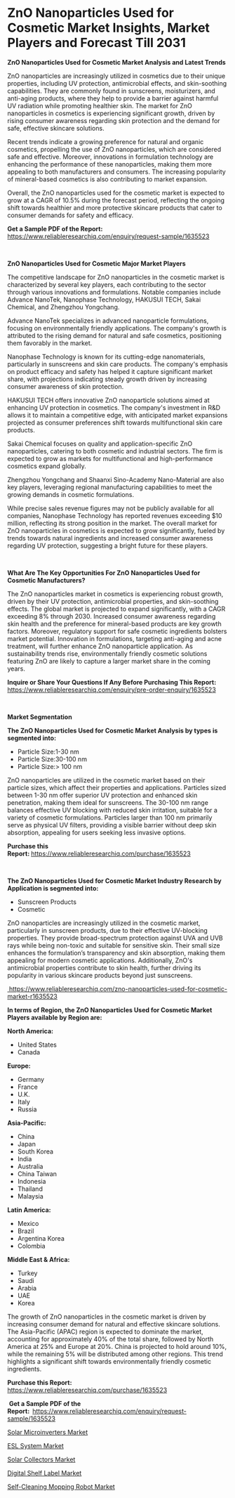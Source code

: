 <p><h1>ZnO Nanoparticles Used for Cosmetic Market Insights, Market Players and Forecast Till 2031</h1></p><p><strong>ZnO Nanoparticles Used for Cosmetic Market Analysis and Latest Trends</strong></p>
<p><p>ZnO nanoparticles are increasingly utilized in cosmetics due to their unique properties, including UV protection, antimicrobial effects, and skin-soothing capabilities. They are commonly found in sunscreens, moisturizers, and anti-aging products, where they help to provide a barrier against harmful UV radiation while promoting healthier skin. The market for ZnO nanoparticles in cosmetics is experiencing significant growth, driven by rising consumer awareness regarding skin protection and the demand for safe, effective skincare solutions.</p><p>Recent trends indicate a growing preference for natural and organic cosmetics, propelling the use of ZnO nanoparticles, which are considered safe and effective. Moreover, innovations in formulation technology are enhancing the performance of these nanoparticles, making them more appealing to both manufacturers and consumers. The increasing popularity of mineral-based cosmetics is also contributing to market expansion.</p><p>Overall, the ZnO nanoparticles used for the cosmetic market is expected to grow at a CAGR of 10.5% during the forecast period, reflecting the ongoing shift towards healthier and more protective skincare products that cater to consumer demands for safety and efficacy.</p></p>
<p><strong>Get a Sample PDF of the Report:&nbsp;</strong> <a href="https://www.reliableresearchiq.com/enquiry/request-sample/1635523">https://www.reliableresearchiq.com/enquiry/request-sample/1635523</a></p>
<p>&nbsp;</p>
<p><strong>ZnO Nanoparticles Used for Cosmetic Major Market Players</strong></p>
<p><p>The competitive landscape for ZnO nanoparticles in the cosmetic market is characterized by several key players, each contributing to the sector through various innovations and formulations. Notable companies include Advance NanoTek, Nanophase Technology, HAKUSUI TECH, Sakai Chemical, and Zhengzhou Yongchang.</p><p>Advance NanoTek specializes in advanced nanoparticle formulations, focusing on environmentally friendly applications. The company's growth is attributed to the rising demand for natural and safe cosmetics, positioning them favorably in the market.</p><p>Nanophase Technology is known for its cutting-edge nanomaterials, particularly in sunscreens and skin care products. The company's emphasis on product efficacy and safety has helped it capture significant market share, with projections indicating steady growth driven by increasing consumer awareness of skin protection.</p><p>HAKUSUI TECH offers innovative ZnO nanoparticle solutions aimed at enhancing UV protection in cosmetics. The company's investment in R&D allows it to maintain a competitive edge, with anticipated market expansions projected as consumer preferences shift towards multifunctional skin care products.</p><p>Sakai Chemical focuses on quality and application-specific ZnO nanoparticles, catering to both cosmetic and industrial sectors. The firm is expected to grow as markets for multifunctional and high-performance cosmetics expand globally.</p><p>Zhengzhou Yongchang and Shaanxi Sino-Academy Nano-Material are also key players, leveraging regional manufacturing capabilities to meet the growing demands in cosmetic formulations.</p><p>While precise sales revenue figures may not be publicly available for all companies, Nanophase Technology has reported revenues exceeding $10 million, reflecting its strong position in the market. The overall market for ZnO nanoparticles in cosmetics is expected to grow significantly, fueled by trends towards natural ingredients and increased consumer awareness regarding UV protection, suggesting a bright future for these players.</p></p>
<p>&nbsp;</p>
<p><strong>What Are The Key Opportunities For ZnO Nanoparticles Used for Cosmetic Manufacturers?</strong></p>
<p><p>The ZnO nanoparticles market in cosmetics is experiencing robust growth, driven by their UV protection, antimicrobial properties, and skin-soothing effects. The global market is projected to expand significantly, with a CAGR exceeding 8% through 2030. Increased consumer awareness regarding skin health and the preference for mineral-based products are key growth factors. Moreover, regulatory support for safe cosmetic ingredients bolsters market potential. Innovation in formulations, targeting anti-aging and acne treatment, will further enhance ZnO nanoparticle application. As sustainability trends rise, environmentally friendly cosmetic solutions featuring ZnO are likely to capture a larger market share in the coming years.</p></p>
<p><strong>Inquire or Share Your Questions If Any Before Purchasing This Report:</strong> <a href="https://www.reliableresearchiq.com/enquiry/pre-order-enquiry/1635523">https://www.reliableresearchiq.com/enquiry/pre-order-enquiry/1635523</a></p>
<p>&nbsp;</p>
<p><strong>Market Segmentation</strong></p>
<p><strong>The ZnO Nanoparticles Used for Cosmetic Market Analysis by types is segmented into:</strong></p>
<p><ul><li>Particle Size:1-30 nm</li><li>Particle Size:30-100 nm</li><li>Particle Size:> 100 nm</li></ul></p>
<p><p>ZnO nanoparticles are utilized in the cosmetic market based on their particle sizes, which affect their properties and applications. Particles sized between 1-30 nm offer superior UV protection and enhanced skin penetration, making them ideal for sunscreens. The 30-100 nm range balances effective UV blocking with reduced skin irritation, suitable for a variety of cosmetic formulations. Particles larger than 100 nm primarily serve as physical UV filters, providing a visible barrier without deep skin absorption, appealing for users seeking less invasive options.</p></p>
<p><strong>Purchase this Report:&nbsp;</strong><a href="https://www.reliableresearchiq.com/purchase/1635523">https://www.reliableresearchiq.com/purchase/1635523</a></p>
<p>&nbsp;</p>
<p><strong>The ZnO Nanoparticles Used for Cosmetic Market Industry Research by Application is segmented into:</strong></p>
<p><ul><li>Sunscreen Products</li><li>Cosmetic</li></ul></p>
<p><p>ZnO nanoparticles are increasingly utilized in the cosmetic market, particularly in sunscreen products, due to their effective UV-blocking properties. They provide broad-spectrum protection against UVA and UVB rays while being non-toxic and suitable for sensitive skin. Their small size enhances the formulation’s transparency and skin absorption, making them appealing for modern cosmetic applications. Additionally, ZnO's antimicrobial properties contribute to skin health, further driving its popularity in various skincare products beyond just sunscreens.</p></p>
<p><a href="https://www.reliableresearchiq.com/zno-nanoparticles-used-for-cosmetic-market-r1635523">&nbsp;https://www.reliableresearchiq.com/zno-nanoparticles-used-for-cosmetic-market-r1635523</a></p>
<p><strong>In terms of Region, the ZnO Nanoparticles Used for Cosmetic Market Players available by Region are:</strong></p>
<p>
    <p> <strong> North America: </strong>
        <ul>
            <li>United States</li>
            <li>Canada</li>
        </ul>
        </p> 
    <p> <strong> Europe: </strong>
        <ul>
            <li>Germany</li>
            <li>France</li>
            <li>U.K.</li>
            <li>Italy</li>
            <li>Russia</li>
        </ul>
        </p> 
    <p> <strong> Asia-Pacific: </strong>
        <ul>
            <li>China</li>
            <li>Japan</li>
            <li>South Korea</li>
            <li>India</li>
            <li>Australia</li>
            <li>China Taiwan</li>
            <li>Indonesia</li>
            <li>Thailand</li>
            <li>Malaysia</li>
        </ul>
        </p> 
    <p> <strong> Latin America: </strong>
        <ul>
            <li>Mexico</li>
            <li>Brazil</li>
            <li>Argentina Korea</li>
            <li>Colombia</li>
        </ul>
        </p> 
    <p> <strong> Middle East & Africa: </strong>
        <ul>
            <li>Turkey</li>
            <li>Saudi</li>
            <li>Arabia</li>
            <li>UAE</li>
            <li>Korea</li>
        </ul>
    </p>
    </p>
<p><p>The growth of ZnO nanoparticles in the cosmetic market is driven by increasing consumer demand for natural and effective skincare solutions. The Asia-Pacific (APAC) region is expected to dominate the market, accounting for approximately 40% of the total share, followed by North America at 25% and Europe at 20%. China is projected to hold around 10%, while the remaining 5% will be distributed among other regions. This trend highlights a significant shift towards environmentally friendly cosmetic ingredients.</p></p>
<p><strong>Purchase this Report: </strong><a href="https://www.reliableresearchiq.com/purchase/1635523">https://www.reliableresearchiq.com/purchase/1635523</a></p>
<p>&nbsp;<strong>Get a Sample PDF of the Report:&nbsp;&nbsp;</strong><a href="https://www.reliableresearchiq.com/enquiry/request-sample/1635523">https://www.reliableresearchiq.com/enquiry/request-sample/1635523</a></p>
<p><strong></strong></p>
<p><p><a href="https://www.linkedin.com/pulse/navigating-global-solar-microinverters-market-from-trends-z2rif?trackingId=XqDkOMKTReWa0HUdmjF4xg%3D%3D">Solar Microinverters Market</a></p><p><a href="https://issuu.com/reportprime-2/docs/esl-system-market-size-2030.pptx_ba1515af054825">ESL System Market</a></p><p><a href="https://www.linkedin.com/pulse/solar-collectors-market-size-share-trends-analysis-report-ukyce?trackingId=pTKU7FwhTeK6EsGoMTvTrQ%3D%3D">Solar Collectors Market</a></p><p><a href="https://issuu.com/reportprime-2/docs/digital-shelf-label-market-size-203_bac9e910e5a8df">Digital Shelf Label Market</a></p><p><a href="https://medium.com/@wwalsh1/evaluating-global-self-cleaning-mopping-robot-market-trends-and-growth-opportunities-by-region-f9e72963593f">Self-Cleaning Mopping Robot Market</a></p></p>